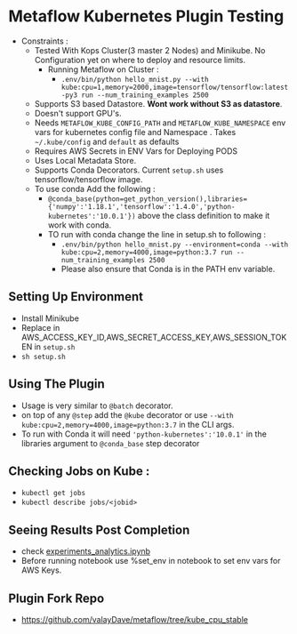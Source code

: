 # Metaflow Kubernetes Plugin Testing

- Constraints : 
    - Tested With Kops Cluster(3 master 2 Nodes) and Minikube. No Configuration yet on where to deploy and resource limits. 
        - Running Metaflow on Cluster : 
            - ``.env/bin/python hello_mnist.py --with kube:cpu=1,memory=2000,image=tensorflow/tensorflow:latest-py3 run --num_training_examples 2500``
    - Supports S3 based Datastore. **Wont work without S3 as datastore**. 
    - Doesn't support GPU's.  
    - Needs `METAFLOW_KUBE_CONFIG_PATH` and `METAFLOW_KUBE_NAMESPACE` env vars for kubernetes config file and Namespace . Takes `~/.kube/config` and `default` as defaults
    - Requires AWS Secrets in ENV Vars for Deploying PODS
    - Uses Local Metadata Store. 
    - Supports Conda Decorators. Current ``setup.sh`` uses tensorflow/tensorflow image. 
    - To use conda Add the following : 
        - ``@conda_base(python=get_python_version(),libraries={'numpy':'1.18.1','tensorflow':'1.4.0','python-kubernetes':'10.0.1'})`` above the class definition to make it work with conda.
        - TO run with conda change the line in setup.sh to following : 
            - ``.env/bin/python hello_mnist.py --environment=conda --with kube:cpu=2,memory=4000,image=python:3.7 run --num_training_examples 2500``
            - Please also ensure that Conda is in the PATH env variable. 
    
## Setting Up Environment
- Install Minikube
- Replace in AWS_ACCESS_KEY_ID,AWS_SECRET_ACCESS_KEY,AWS_SESSION_TOKEN in `setup.sh`
- ``sh setup.sh``

## Using The Plugin 
- Usage is very similar to `@batch` decorator. 
- on top of any `@step` add the `@kube` decorator or use `--with kube:cpu=2,memory=4000,image=python:3.7` in the CLI args. 
- To run with Conda it will need `'python-kubernetes':'10.0.1'` in the libraries argument to `@conda_base` step decorator

## Checking Jobs on Kube : 
- ``kubectl get jobs``
- ``kubectl describe jobs/<jobid>``

## Seeing Results Post Completion 
- check [experiments_analytics.ipynb](experiments_analytics.ipynb)
- Before running notebook use %set_env in notebook to set env vars for AWS Keys. 

## Plugin Fork Repo 
- https://github.com/valayDave/metaflow/tree/kube_cpu_stable
